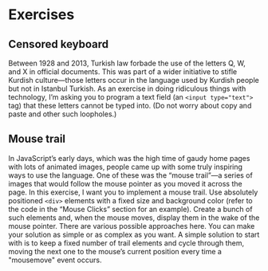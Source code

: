 # Exercises

## Censored keyboard

Between 1928 and 2013, Turkish law forbade the use of the letters Q, W,
and X in official documents. This was part of a wider initiative to stifle
Kurdish culture—those letters occur in the language used by Kurdish
people but not in Istanbul Turkish.
As an exercise in doing ridiculous things with technology, I’m asking
you to program a text field (an `<input type="text">` tag) that these letters
cannot be typed into.
(Do not worry about copy and paste and other such loopholes.)

## Mouse trail

In JavaScript’s early days, which was the high time of gaudy home pages
with lots of animated images, people came up with some truly inspiring
ways to use the language.
One of these was the “mouse trail”—a series of images that would
follow the mouse pointer as you moved it across the page.
In this exercise, I want you to implement a mouse trail. Use absolutely
positioned `<div>` elements with a fixed size and background color (refer to
the code in the “Mouse Clicks” section for an example). Create a bunch
of such elements and, when the mouse moves, display them in the wake
of the mouse pointer.
There are various possible approaches here. You can make your solution
as simple or as complex as you want. A simple solution to start with
is to keep a fixed number of trail elements and cycle through them, moving
the next one to the mouse’s current position every time a "mousemove"
event occurs.
